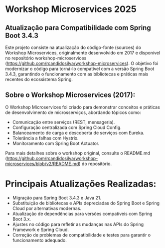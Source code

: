 # Workshop Microservices 2025

## Atualização para Compatibilidade com Spring Boot 3.4.3

Este projeto consiste na atualização do código-fonte (sources) do Workshop Microservices, originalmente desenvolvido em 2017 e disponível no repositório workshop-microservices (https://github.com/rcandidosilva/workshop-microservices). O objetivo foi modernizar o código para torná-lo compatível com a versão Spring Boot 3.4.3, garantindo o funcionamento com as bibliotecas e práticas mais recentes do ecossistema Spring.

## Sobre o Workshop Microservices (2017):
O Workshop Microservices foi criado para demonstrar conceitos e práticas de desenvolvimento de microsserviços, abordando tópicos como:

- Comunicação entre serviços (REST, mensageria).
- Configuração centralizada com Spring Cloud Config.
- Balanceamento de carga e descoberta de serviços com Eureka.
- Tolerância a falhas com Hystrix.
- Monitoramento com Spring Boot Actuator.

Para mais detalhes sobre o workshop original, consulte o README.md (https://github.com/rcandidosilva/workshop-microservices/blob/v2/README.md) do repositório.

# Principais Atualizações Realizadas:
- Migração para Spring Boot 3.4.3 e Java 21.
- Substituição de bibliotecas e APIs depreciadas do Spring Boot e Spring Cloud por alternativas modernas.
- Atualização de dependências para versões compatíveis com Spring Boot 3.x.
- Ajustes no código para refletir as mudanças nas APIs do Spring Framework e Spring Cloud.
- Correção de problemas de compatibilidade e testes para garantir o funcionamento adequado.
